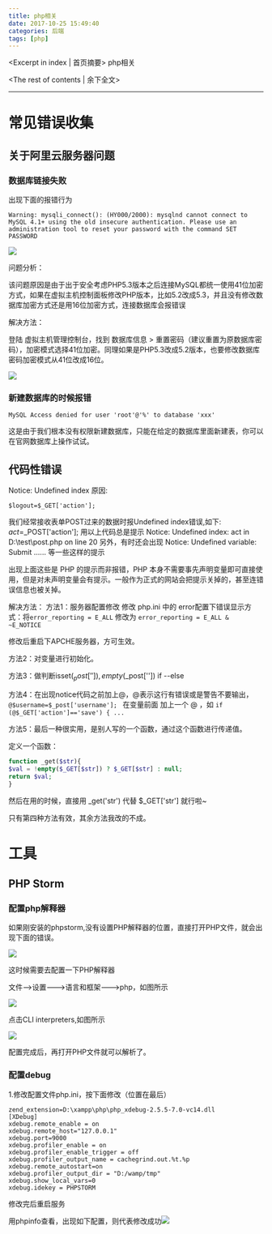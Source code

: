 ```yaml
---
title: php相关
date: 2017-10-25 15:49:40
categories: 后端
tags: [php]
---
```

<Excerpt in index | 首页摘要> 
php相关
<!-- more -->
<The rest of contents | 余下全文>

-----
# 常见错误收集

## 关于阿里云服务器问题

### 数据库链接失败
出现下面的报错行为
```
Warning: mysqli_connect(): (HY000/2000): mysqlnd cannot connect to MySQL 4.1+ using the old insecure authentication. Please use an administration tool to reset your password with the command SET PASSWORD 
```

![](https://github.com/Gabrielkaliboy/images/blob/master/markdown/php/1.png?raw=true)


问题分析：

该问题原因是由于出于安全考虑PHP5.3版本之后连接MySQL都统一使用41位加密方式，如果在虚拟主机控制面板修改PHP版本，比如5.2改成5.3，并且没有修改数据库加密方式还是用16位加密方式，连接数据库会报错误

解决方法：

登陆 虚拟主机管理控制台，找到 数据库信息 > 重置密码（建议重置为原数据库密码），加密模式选择41位加密。同理如果是PHP5.3改成5.2版本，也要修改数据库密码加密模式从41位改成16位。

![](https://github.com/Gabrielkaliboy/images/blob/master/markdown/php/2.png?raw=true)


### 新建数据库的时候报错
```
MySQL Access denied for user 'root'@'%' to database 'xxx'  
```
这是由于我们根本没有权限新建数据库，只能在给定的数据库里面新建表，你可以在官网数据库上操作试试。

## 代码性错误

Notice: Undefined index
原因:
```
$logout=$_GET['action'];
```

我们经常接收表单POST过来的数据时报Undefined index错误,如下: $act=$_POST['action']; 
用以上代码总是提示 
Notice: Undefined index: act in D:\test\post.php on line 20 
另外，有时还会出现 
Notice: Undefined variable: Submit ...... 等一些这样的提示 

出现上面这些是 PHP 的提示而非报错，PHP 本身不需要事先声明变量即可直接使用，但是对未声明变量会有提示。一般作为正式的网站会把提示关掉的，甚至连错误信息也被关掉。 

解决方法： 
方法1：服务器配置修改 
修改 php.ini 中的 error配置下错误显示方式：将`error_reporting = E_ALL` 修改为 `error_reporting = E_ALL & ~E_NOTICE `

修改后重启下APCHE服务器，方可生效。 

方法2：对变量进行初始化。 

方法3：做判断isset($_post['']),empty($_post['']) if --else 

方法4：在出现notice代码之前加上@，@表示这行有错误或是警告不要输出，`@$username=$_post['username']; `
在变量前面 加上一个 @ ，如 `if (@$_GET['action']=='save') { ... `

方法5：最后一种很实用，是别人写的一个函数，通过这个函数进行传递值。 

定义一个函数： 

```php
function _get($str){ 
$val = !empty($_GET[$str]) ? $_GET[$str] : null; 
return $val; 
} 
```
然后在用的时候，直接用 _get('str') 代替 $_GET['str'] 就行啦~

只有第四种方法有效，其余方法我改的不成。

# 工具

## PHP Storm

### 配置php解释器
如果刚安装的phpstorm,没有设置PHP解释器的位置，直接打开PHP文件，就会出现下面的错误。

![](https://github.com/Gabrielkaliboy/images/blob/master/markdown/php/3.png?raw=true)

这时候需要去配置一下PHP解释器

文件-->设置--->语言和框架--->php，如图所示

![](https://github.com/Gabrielkaliboy/images/blob/master/markdown/php/4.png?raw=true)


点击CLI interpreters,如图所示

![](https://github.com/Gabrielkaliboy/images/blob/master/markdown/php/5.png?raw=true)


配置完成后，再打开PHP文件就可以解析了。


### 配置debug

1.修改配置文件php.ini，按下面修改（位置在最后）

```
zend_extension=D:\xampp\php\php_xdebug-2.5.5-7.0-vc14.dll
[XDebug]
xdebug.remote_enable = on
xdebug.remote_host="127.0.0.1"
xdebug.port=9000
xdebug.profiler_enable = on
xdebug.profiler_enable_trigger = off
xdebug.profiler_output_name = cachegrind.out.%t.%p
xdebug.remote_autostart=on
xdebug.profiler_output_dir = "D:/wamp/tmp"
xdebug.show_local_vars=0
xdebug.idekey = PHPSTORM
```
修改完后重启服务

用phpinfo查看，出现如下配置，则代表修改成功![](https://github.com/Gabrielkaliboy/images/blob/master/markdown/php/6.png?raw=true)

